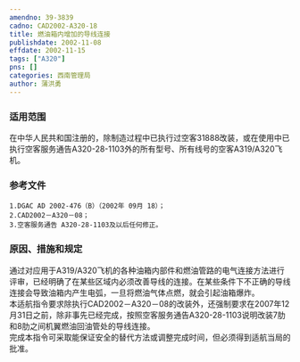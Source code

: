 ```yaml
---
amendno: 39-3839  
cadno: CAD2002-A320-18  
title: 燃油箱内增加的导线连接  
publishdate: 2002-11-08  
effdate: 2002-11-15  
tags: ["A320"]  
pns: []  
categories: 西南管理局  
author: 蒲洪勇  
---
```

  
### 适用范围  
在中华人民共和国注册的，除制造过程中已执行过空客31888改装，或在使用中已执行空客服务通告A320-28-1103外的所有型号、所有线号的空客A319/A320飞机。  
  
<!--more-->  
### 参考文件  
    1.DGAC AD 2002-476（B）（2002年 09月 18）；  
    2.CAD2002－A320－08；  
    3.空客服务通告 A320-28-1103及以后任何修正。  
  
### 原因、措施和规定  
 通过对应用于A319/A320飞机的各种油箱内部件和燃油管路的电气连接方法进行评审，已经明确了在某些区域内必须改善导线的连接。在某些条件下不正确的导线连接会导致油箱内产生电弧，一旦将燃油气体点燃，就会引起油箱爆炸。  
本适航指令要求除执行CAD2002－A320－08的改装外，还强制要求在2007年12月31日之前，除非事先已经完成，按照空客服务通告A320-28-1103说明改装7肋和8肋之间机翼燃油回油管处的导线连接。  
完成本指令可采取能保证安全的替代方法或调整完成时间，但必须得到适航当局的批准。  
  
